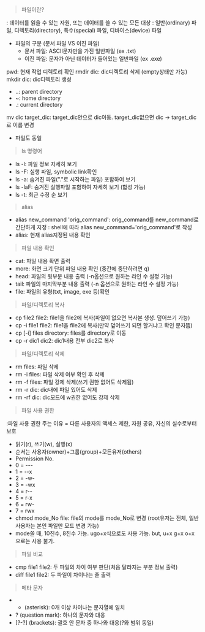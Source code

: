 > 파일이란?

 : 데이터를 읽을 수 있는 자원, 또는 데이터를 쓸 수 있는 모든 대상
 : 일반(ordinary) 파일, 디렉토리(directory), 특수(special) 파일, 디바이스(device) 파일
 - 파일의 구분 (문서 파일 VS 이진 파일)
    - 문서 파일: ASCII문자만을 가진 일반파일 (ex .txt)
    - 이진 파일: 문자가 아닌 데이터가 들어있는 일반파일 (ex .exe)

pwd: 현재 작업 디렉토리 확인
rmdir dic: dic디렉토리 삭제 (empty상태만 가능)
mkdir dic: dic디렉토리 생성
  - ..: parent directory
  - ~: home directory
  - .: current directory

mv dic target_dic: target_dic안으로 dic이동. target_dic없으면 dic -> target_dic로 이름 변경
  - 파일도 동일
> ls 명령어
  - ls -l: 파일 정보 자세히 보기
  - ls -F: 실행 파일, symbolic link확인
  - ls -a: 숨겨진 파일("."로 시작하는 파일) 포함하여 보기
  - ls -laF: 숨겨진 실행파일 포함하여 자세히 보기 (합성 가능)
  - ls -t: 최근 수정 순 보기
>  alias
 - alias new_command 'orig_command': orig_command를 new_command로 간단하게 지정
   : shell에 따라 alias new_command='orig_command'로 작성
 - alias:  현재  alias지정된 내용 확인

> 파일 내용 확인
 - cat: 파일 내용 확면 출력
 - more: 화면 크기 단위 파일 내용 확인 (중간에 중단하려면 q)
 - head: 파일의 윗부분 내용 출력 (-n옵션으로 원하는 라인 수 설정 가능)
 - tail: 파일의 마지막부분 내용 출력 (-n 옵션으로 원하는 라인 수 설정 가능)
 - file: 파일의 유형(txt, image, exe 등)확인
> 파일/디렉토리 복사
 - cp file2 file2: file1을 file2에 복사(파일이 없으면 복사본 생성. 덮어쓰기 가능)
  - cp -i file1 file2: file1을 file2에 복사(만약 덮어쓰기 되면 할거냐고 확인 문자뜸)
  - cp [-i] files directory: files를 directory로 이동
  - cp -r dic1 dic2: dic1내용 전부 dic2로 복사
> 파일/디렉토리 삭제
 - rm files: 파일 삭제
 - rm -i files: 파일 삭제 여부 확인 후 삭제
 - rm -f files: 파일 강제 삭제(쓰기 권한 없어도 삭제됨)
 - rm -r dic: dic내에 파일 있어도 삭제
 - rm -rf dic: dic모드에 w권한 없어도 강제 삭제
> 파일 사용 권한

 :파일 사용 권한 주는 이유 = 다른 사용자의 액세스 제한, 자원 공유, 자신의 실수로부터 보호
 - 읽기(r), 쓰기(w), 실행(x)
 - 순서는 사용자(owner)+그룹(group)+모든유저(others)
 - Permission No.
  - 0 = ---
  - 1 = --x
  - 2 = -w-
  - 3 = -wx
  - 4 = r--
  - 5 = r-x
  - 6 = rw-
  - 7 = rwx
 - chmod mode_No file: file의 mode를 mode_No로 변경 (root유저는 전체, 일반 사용자는 본인 파일만 모드 변경 가능)
 - mode쓸 때, 10진수, 8진수 가능. ugo+x식으로도 사용 가능. but,  u+x g+x o+x 으로는 사용 불가.
> 파일 비교
 - cmp file1 file2: 두 파일의 차이 여부 판단(처음 달라지는 부분 정보 출력)
 - diff file1 file2: 두 파일이 차이나는 줄 출력
> 메타 문자
 - * (asterisk): 0개 이상 차이나는 문자열에 일치
 - ? (question mark): 하나의 문자와 대응
 - [?-?] (brackets): 괄호 안 문자 중 하나와 대응(?와 범위 동일)
 
